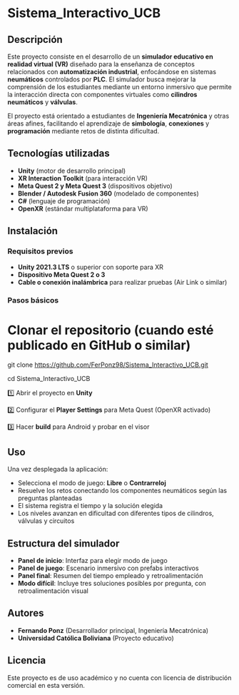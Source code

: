 # Sistema_Interactivo_UCB

## Descripción

Este proyecto consiste en el desarrollo de un **simulador educativo en realidad virtual (VR)** diseñado para la enseñanza de conceptos relacionados con **automatización industrial**, enfocándose en sistemas **neumáticos** controlados por **PLC**. El simulador busca mejorar la comprensión de los estudiantes mediante un entorno inmersivo que permite la interacción directa con componentes virtuales como **cilindros neumáticos** y **válvulas**.

El proyecto está orientado a estudiantes de **Ingeniería Mecatrónica** y otras áreas afines, facilitando el aprendizaje de **simbología**, **conexiones** y **programación** mediante retos de distinta dificultad.

## Tecnologías utilizadas

- **Unity** (motor de desarrollo principal)
- **XR Interaction Toolkit** (para interacción VR)
- **Meta Quest 2 y Meta Quest 3** (dispositivos objetivo)
- **Blender / Autodesk Fusion 360** (modelado de componentes)
- **C#** (lenguaje de programación)
- **OpenXR** (estándar multiplataforma para VR)

## Instalación

### Requisitos previos

- **Unity 2021.3 LTS** o superior con soporte para XR
- **Dispositivo Meta Quest 2 o 3**
- **Cable o conexión inalámbrica** para realizar pruebas (Air Link o similar)

### Pasos básicos


# Clonar el repositorio (cuando esté publicado en GitHub o similar)
git clone https://github.com/FerPonz98/Sistema_Interactivo_UCB.git


cd Sistema_Interactivo_UCB


1️⃣ Abrir el proyecto en **Unity**


2️⃣ Configurar el **Player Settings** para Meta Quest (OpenXR activado)


3️⃣ Hacer **build** para Android y probar en el visor

## Uso

Una vez desplegada la aplicación:

* Selecciona el modo de juego: **Libre** o **Contrarreloj**
* Resuelve los retos conectando los componentes neumáticos según las preguntas planteadas
* El sistema registra el tiempo y la solución elegida
* Los niveles avanzan en dificultad con diferentes tipos de cilindros, válvulas y circuitos

## Estructura del simulador

* **Panel de inicio**: Interfaz para elegir modo de juego
* **Panel de juego**: Escenario inmersivo con prefabs interactivos
* **Panel final**: Resumen del tiempo empleado y retroalimentación
* **Modo difícil**: Incluye tres soluciones posibles por pregunta, con retroalimentación visual

## Autores

* **Fernando Ponz** (Desarrollador principal, Ingeniería Mecatrónica)
* **Universidad Católica Boliviana** (Proyecto educativo)

## Licencia

Este proyecto es de uso académico y no cuenta con licencia de distribución comercial en esta versión.

```

